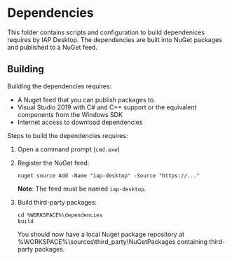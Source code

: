 # Dependencies

This folder contains scripts and configuration to build
dependenices requires by IAP Desktop. The dependencies
are built into NuGet packages and published to a NuGet feed.

## Building

Building the dependencies requires:

* A Nuget feed that you can publish packages to.
* Visual Studio 2019 with C# and C++ support or the equivalent components
  from the Windows SDK
* Internet access to download dependencies  

Steps to build the dependencies requires:

1. Open a command prompt (`cmd.exe`)
1. Register the NuGet feed:

    ```
    nuget source Add -Name "iap-desktop" -Source "https://..." 

    ```
    
    **Note**: The feed must be named `iap-desktop`.

1. Build third-party packages:

    ```
    cd %WORKSPACE%\dependencies
    build
    ```

    You should now have a local Nuget package repository at
    %WORKSPACE%\sources\third_party\NuGetPackages containing
    third-party packages.
    